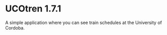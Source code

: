# UCOtren 1.7.1

A simple application where you can see train schedules at the University of Cordoba.

